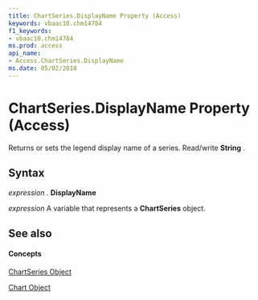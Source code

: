 ```yaml
---
title: ChartSeries.DisplayName Property (Access)
keywords: vbaac10.chm14784
f1_keywords:
- vbaac10.chm14784
ms.prod: access
api_name:
- Access.ChartSeries.DisplayName
ms.date: 05/02/2018
---
```



# ChartSeries.DisplayName Property (Access)

Returns or sets the legend display name of a series. Read/write **String** .


## Syntax

 _expression_ . **DisplayName**

 _expression_ A variable that represents a **ChartSeries** object.


## See also


#### Concepts


[ChartSeries Object](chartseries-object-access.md)

[Chart Object](chart-object-access.md)